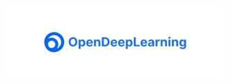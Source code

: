 <a href="https://www.opendeeplearning.xyz/" target="_blank" >
<picture>
    <source media="(prefers-color-scheme: dark)" srcset="/profile/dark_banner.png">
    <source media="(prefers-color-scheme: light)" srcset="/profile/light_banner.png">
    <img
        alt="OpenDeepLearning"
        src="/profile/light_banner.png">
</picture>
</a>
